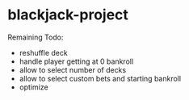 # blackjack-project

Remaining Todo:
- reshuffle deck
- handle player getting at 0 bankroll
- allow to select number of decks
- allow to select custom bets and starting bankroll
- optimize 